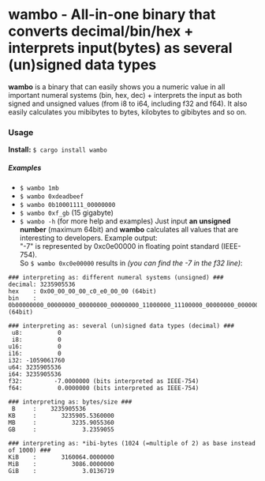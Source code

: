 # wambo - All-in-one binary that converts decimal/bin/hex + interprets input(bytes) as several (un)signed data types

**wambo** is a binary that can easily shows you a numeric value in all important
numeral systems (bin, hex, dec) + interprets the input as both signed 
and unsigned values (from i8 to i64, including f32 and f64). It also
easily calculates you mibibytes to bytes, kilobytes to gibibytes and so on.

### Usage
**Install:** `$ cargo install wambo`
##### Examples
- `$ wambo 1mb`
- `$ wambo 0xdeadbeef`
- `$ wambo 0b10001111_00000000`
- `$ wambo 0xf_gb` (15 gigabyte)
- `$ wambo -h` (for more help and examples)
Just input **an unsigned number** (maximum 64bit) and **wambo** calculates
all values that are interesting to developers. Example output: \
"-7" is represented by 0xc0e00000 in floating point standard (IEEE-754). \
So `$ wambo 0xc0e00000` results in *(you can find the -7 in the f32 line)*:

```
### interpreting as: different numeral systems (unsigned) ###
decimal: 3235905536
hex    : 0x00_00_00_00_c0_e0_00_00 (64bit)
bin    : 0b00000000_00000000_00000000_00000000_11000000_11100000_00000000_00000000 (64bit)

### interpreting as: several (un)signed data types (decimal) ###
 u8:          0
 i8:          0
u16:          0
i16:          0
i32: -1059061760
u64: 3235905536
i64: 3235905536
f32:         -7.0000000 (bits interpreted as IEEE-754)
f64:          0.0000000 (bits interpreted as IEEE-754)

### interpreting as: bytes/size ###
 B     :    3235905536
KB     :       3235905.5360000
MB     :          3235.9055360
GB     :             3.2359055

### interpreting as: *ibi-bytes (1024 (=multiple of 2) as base instead of 1000) ###
KiB    :       3160064.0000000
MiB    :          3086.0000000
GiB    :             3.0136719
```